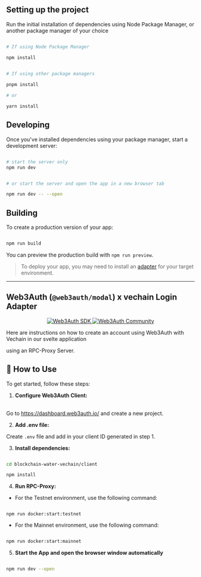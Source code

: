 ## Setting up the project

  

Run the initial installation of dependencies using Node Package Manager, or another package manager of your choice

  

```bash

# If using Node Package Manager

npm install
  

# If using other package managers

pnpm install

# or

yarn install

```

  

## Developing

  

Once you've installed dependencies using your package manager, start a development server:

  

```bash

# start the server only
npm run dev


# or start the server and open the app in a new browser tab

npm run dev -- --open

```

  

## Building

  

To create a production version of your app:

  

```bash

npm run build

```

  

You can preview the production build with `npm run preview`.

  

> To deploy your app, you may need to install an [adapter](https://kit.svelte.dev/docs/adapters) for your target environment.

  
  

***

  

## Web3Auth (`@web3auth/modal`) x vechain Login Adapter

  

<p  align="center">

<a  href="https://web3auth.io/docs/sdk/pnp/web/modal">

<img alt="Web3Auth SDK" src="https://img.shields.io/badge/Web3Auth-SDK-blue">

</a>

<a  href="https://community.web3auth.io">

<img alt="Web3Auth Community" src="https://img.shields.io/badge/Web3Auth-Community-cyan">

</a>

</p>

  

[//]: # (<h1  align="center">)

  

[//]: # ( Web3Auth &#40;`@web3auth/modal`&#41; x vechain Example)

  

[//]: # (</h1>)

  

<p  align="center">

Here are instructions on how to create an account using Web3Auth with Vechain in our svelte application

using an RPC-Proxy Server.

</p>

  

## 🚀 How to Use

  

To get started, follow these steps:

  

1. **Configure Web3Auth Client:**

<br>Go to https://dashboard.web3auth.io/ and create a new project.

2. **Add .env file:**

Create `.env` file and add in your client ID generated in step 1.

3. **Install dependencies:**

```bash

cd blockchain-water-vechain/client

npm install

```

4.  **Run RPC-Proxy:**

-  For the Testnet environment, use the following command:

```bassh

npm run docker:start:testnet

```

- For the Mainnet environment, use the following command:

```bash

npm run docker:start:mainnet

```

5. **Start the App and open the browser window automatically**

```bash

npm run dev --open

```
